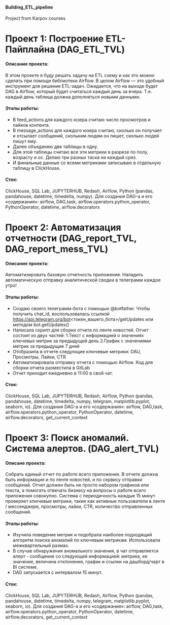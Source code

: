 #### Building_ETL_pipeline
Project from Karpov courses

# Проект 1: Построение ETL-Пайплайна (DAG_ETL_TVL)
#### Описание проекта:
В этом проекте я буду решать задачу на ETL схему и как это можно сделать при помощи библиотеки Airflow.
В целом Airflow — это удобный инструмент для решения ETL-задач.
Ожидается, что на выходе будет DAG в Airflow, который будет считаться каждый день за вчера. Т.е. каждый день таблица должна дополняться новыми данными.

#### Этапы работы:
* В feed_actions для каждого юзера считаю число просмотров и лайков контента.
* В message_actions для каждого юзера считаю, сколько он получает и отсылает сообщений, скольким людям он пишет, сколько людей пишут ему.
* Далее объединяю две таблицы в одну.
* Для этой таблицы считаю все эти метрики в разрезе по полу, возрасту и ос. Делаю три разных таска на каждый срез.
* И финальные данные со всеми метриками записываю в отдельную таблицу в ClickHouse.

#### Стек:
ClickHouse, SQL Lab, JUPYTERHUB, Redash, Airflow, Python (pandas, pandahouse, datetime, timedelta, numpy).
Для создания DAG-а и его «содержания»: airflow, DAG,task,  airflow.operators.python_operator, PythonOperator, datetime, airflow.decorators


# Проект 2: Автоматизация отчетности (DAG_report_TVL, DAG_report_mess_TVL)
#### Описание проекта:
Автоматизировать базовую отчетность приложения. Наладить автоматическую отправку аналитической сводки в телеграмм каждое утро!

#### Этапы работы:
* Создаю своего телеграмм-бота с помощью @botfather. Чтобы получить chat_id, воспользовалась ссылкой https://api.telegram.org/bot<токен_вашего_бота>/getUpdates  или методом bot.getUpdates()
* Напиcала скрипт для сборки отчета по ленте новостей.
  Отчет состоит из двух частей:
  1.Текст с информацией о значениях ключевых метрик за предыдущий день
  2.График с значениями метрик за предыдущие 7 дней
* Отобразила в отчете следующие ключевые метрики: DAU, Просмотры, Лайки, CTR
* Автоматизировала отправку отчета с помощью Airflow. Код для сборки отчета разместила в GitLab
* Отчет приходит ежедневно в 11:00 в свой чат.

#### Стек:
ClickHouse, SQL Lab, JUPYTERHUB, Redash, Airflow, Python (pandas, pandahouse, datetime, timedelta, numpy, telegram, matplotlib.pyplot, seaborn, io). Для создания DAG-а и его «содержания»: airflow, DAG,task,  airflow.operators.python_operator, PythonOperator, datetime, airflow.decorators, get_current_context


# Проект 3: Поиск аномалий. Система алертов. (DAG_alert_TVL)
#### Описане проекта:
Собрать единый отчет по работе всего приложения. В отчете должна быть информация и по ленте новостей, и по сервису отправки сообщений. 
Отчет должен быть не просто набором графиков или текста, а помогать отвечать бизнесу на вопросы о работе всего приложения совокупно.
Система с периодичность каждые 15 минут проверяет ключевые метрики, такие как активные пользователи в ленте / мессенджере, просмотры, лайки, CTR, количество отправленных сообщений.

#### Этапы работы:
* Изучила поведение метрик и подобрала наиболее подходящий алгоритм поиска аномалий по ключевым метрикам. Использовала межквартильный размах.
* В случае обнаружения аномального значения, в чат отправляется алерт - сообщение со следующей информацией: метрика, ее значение, величина отклонения, график и ссылки на дашборд/чарт в BI системе.
* DAG запускается с интервалом 15 минут.

#### Стек:
ClickHouse, SQL Lab, JUPYTERHUB, Redash, Airflow, Python (pandas, pandahouse, datetime, timedelta, numpy, telegram, matplotlib.pyplot, seaborn, io). Для создания DAG-а и его «содержания»: airflow, DAG,task,  airflow.operators.python_operator, PythonOperator, datetime, airflow.decorators, get_current_context
